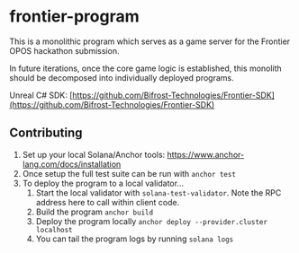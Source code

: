 # frontier-program

This is a monolithic program which serves as a game server for the Frontier OPOS hackathon submission.

In future iterations, once the core game logic is established, this monolith should be decomposed into individually deployed programs.

Unreal C# SDK: [https://github.com/Bifrost-Technologies/Frontier-SDK](https://github.com/Bifrost-Technologies/Frontier-SDK)

## Contributing

1. Set up your local Solana/Anchor tools: https://www.anchor-lang.com/docs/installation
2. Once setup the full test suite can be run with `anchor test`
3. To deploy the program to a local validator...
    1. Start the local validator with `solana-test-validator`. Note the RPC address here to call within client code.
    1. Build the program `anchor build`
    1. Deploy the program locally `anchor deploy --provider.cluster localhost`
    1. You can tail the program logs by running `solana logs`

